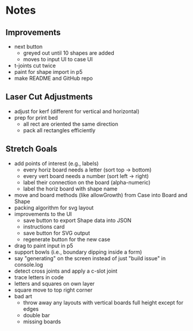 # Notes

## Improvements

- next button
  - greyed out until 10 shapes are added
  - moves to input UI to case UI
- t-joints cut twice
- paint for shape import in p5
- make README and GitHub repo

## Laser Cut Adjustments

- adjust for kerf (different for vertical and horizontal)
- prep for print bed
  - all rect are oriented the same direction
  - pack all rectangles efficiently

## Stretch Goals

- add points of interest (e.g., labels)
  - every horiz board needs a letter (sort top -> bottom)
  - every vert board needs a number (sort left -> right)
  - label their connection on the board (alpha-numeric)
  - label the horiz board with shape name
- move and board methods (like allowGrowth) from Case into Board and Shape
- packing algorithm for svg layout
- improvements to the UI
  - save button to export Shape data into JSON
  - instructions card
  - save button for SVG output
  - regenerate button for the new case
- drag to paint input in p5
- support bowls (i.e., boundary dipping inside a form)
- say "generating" on the screen instead of just "build issue" in console.log
- detect cross joints and apply a c-slot joint
- trace letters in code
- letters and squares on own layer
- square move to top right corner
- bad art
  - throw away any layouts with vertical boards full height except for edges
  - double bar
  - missing boards
